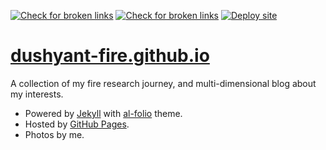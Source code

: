 [![Check for broken links](https://github.com/dushyant-fire/dushyant-fire.github.io/actions/workflows/broken-links.yml/badge.svg)](https://github.com/dushyant-fire/dushyant-fire.github.io/actions/workflows/broken-links.yml)
[![Check for broken links](https://github.com/dushyant-fire/dushyant-fire.github.io/actions/workflows/broken-links.yml/badge.svg)](https://github.com/dushyant-fire/dushyant-fire.github.io/actions/workflows/broken-links.yml)
[![Deploy site](https://github.com/dushyant-fire/dushyant-fire.github.io/actions/workflows/deploy.yml/badge.svg)](https://github.com/dushyant-fire/dushyant-fire.github.io/actions/workflows/deploy.yml)

# [dushyant-fire.github.io](https://dushyant-fire.github.io)

A collection of my fire research journey, and multi-dimensional blog about my interests.

- Powered by <a href="https://jekyllrb.com/" target="_blank">Jekyll</a> with <a href="https://github.com/alshedivat/al-folio">al-folio</a> theme.
- Hosted by <a href="https://pages.github.com/" target="_blank">GitHub Pages</a>.
- Photos by me.
